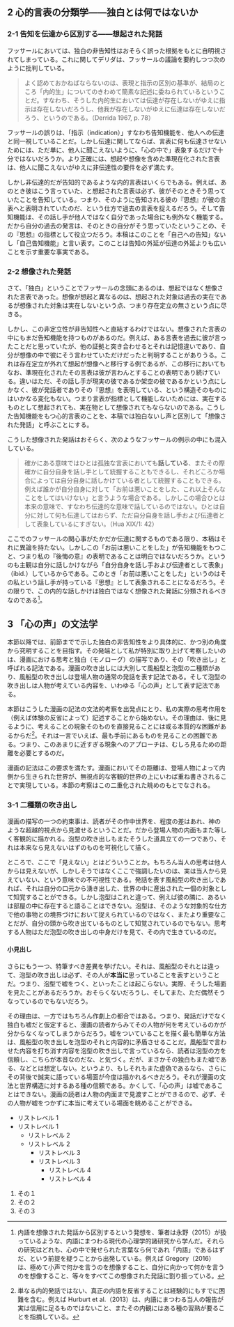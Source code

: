 ## 2 心的言表の分類学——独白とは何ではないか

### 2-1 告知を伝達から区別する——想起された発話

フッサールにおいては、独白の非告知性はおそらく誤った根拠をもとに自明視されてしまっている。これに関してデリダは、フッサールの議論を要約しつつ次のように批判している。

> よく認めておかねばならないのは、<!-- 表現することと指示すること -->表現と指示の区別の基準が、結局のところ「内的生」についてのきわめて簡素な記述に委ねられているということだ。すなわち、そうした内的生においては伝達が存在しないがゆえに指示は存在しないだろうし、他我が存在しないがゆえに伝達は存在しないだろう、というのである。（Derrida 1967, p. 78）

フッサールの誤りは、「指示（indication）」すなわち告知機能を、他人への伝達と同一視していることだ。しかし伝達に関してならば、言表に何も伝達させないためには、ただ単に、他人に聞こえないように、「心の中で」表象するだけで十分ではないだろうか。より正確には、想起や想像を含めた準現在化された言表は、他人に聞こえないがゆえに非伝達性の要件を必ず満たす。

しかし非伝達的だが告知的であるような内的言表はいくらでもある。例えば、あのとき彼はこう言っていた、と想起された言表は必ず、彼がそのときそう思っていたことを告知している。つまり、そのように告知される彼の『思想』が彼の言表へと表明されていたのだ、という仕方で過去の言表を捉えるだろう。<!-- とはいえこれは時間的に伝達していると言えなくもない。しかし -->そして告知機能は、その話し手が他人ではなく自分であった場合にも例外なく機能する。だから自分の過去の発言は、そのときの自分がそう思っていたということの、その『思想』の指標として役立つだろう。本稿はこのことを「自己への告知」ないし「自己告知機能」と言い表す。このことは告知の外延が伝達の外延よりも広いことを示す重要な事実である。

### 2-2 想像された発話

さて、「独白」ということでフッサールの念頭にあるのは、想起ではなく想像された言表であった。想像が想起と異なるのは、想起された対象は過去の実在であるが想像された対象は実在しないという点、つまり存在定立の無さという点に尽きる。

しかし、この非定立性が非告知性へと直結するわけではない。想像された言表の中にもまだ告知機能を持つものがあるのだ。例えば、ある言表を過去に彼が言ったことだと思っていたが、他の証拠と突き合わせるとそれは記憶違いであり、自分が想像の中で彼にそう言わせていただけだったと判明することがありうる。これは存在定立が外れて想起が想像へと移行する例であるが、この移行においてもなお、準現在化されたその言表は彼が言わんとすることの表明であり続けている。違いはただ、その話し手が現実の彼であるか架空の彼であるかという点にしかなく、彼が発話者でありその『思想』を表明している、という構造そのものにはいかなる変化もない。つまり言表が指標として機能しないためには、実在するものとして想起されても、実在物として想像されてもならないのである。こうした告知機能をもつ心的言表のことを、本稿では独白ないし声と区別して「想像された発話」と呼ぶことにする。

こうした想像された発話はおそらく、次のようなフッサールの例示の中にも混入している。

> 確かにある意味ではひとは孤独な言表においても**話している**、またその際確かに自分自身を話し手として統握することもできるし、それどころか場合によっては自分自身に話しかけている者として統握することもできる。例えば誰かが自分自身に対して「お前は悪いことをした、これ以上そんなことをしてはいけない」と言うような場合である。しかしこの場合ひとは本来の意味で、すなわち伝達的な意味で話しているのではない。ひとは自分に対して何も伝達してはおらず、ただ自分自身を話し手および伝達者として表象しているにすぎない。（Hua XIX/1: 42）

ここでのフッサールの関心事がたかだか伝達に関するものである限り、本稿はそれに異論を持たない。しかしこの「お前は悪いことをした」が告知機能をもつこと、つまり私の『後悔の意』の表明であることは明白ではないだろうか。というのも主観は自分に話しかけながら「自分自身を話し手および伝達者として表象」（ibid.）しているからである。このとき「お前は悪いことをした」というのはその私という話し手が持っている『思想』として表象されることになるだろう。その限りで、この内的な話しかけは独白ではなく想像された発話に分類されるべきなのである[^221]。

[^221]: 内語を想像された発話から区別するという発想を、筆者は永野（2015）が扱っているような、内語にまつわる現代の心理学的諸研究から学んだ。それらの研究はどれも、心の中で発せられた言葉なら何であれ「内語」であるはずだ、という前提を疑うことから出発している。例えば Gregory（2016）は、極めて小声で何かを言うのを想像すること、自分に向かって何かを言うのを想像すること、等々をすべてこの想像された発話に割り振っている。

## 3 「心の声」の文法学

本節以降では、前節までで示した独白の非告知性をより具体的に、かつ別の角度から究明することを目指す。その発端として私が特別に取り上げて考察したいのは、漫画における思考と独白（モノローグ）の描写であり、その「吹き出し」と呼ばれる記法である。漫画の吹き出しには大別して風船型と泡型の二種類があり、風船型の吹き出しは登場人物の通常の発話を表す記法である。そして泡型の吹き出しは人物が考えている内容を、いわゆる「心の声」として表す記法である。

本節はこうした漫画の記法の文法的考察を出発点にとり、私の実際の思考作用を（例えば体験の反省によって）記述することから始めない。その理由は、後に見るように、考えることの現象そのものを直接見ることには或る本質的な困難があるからだ[^301]。それは一言でいえば、最も手前にあるものを見ることの困難である。つまり、このあまりに近すぎる現象へのアプローチは、むしろ見るための距離を必要とするのだ。

漫画の記法はこの要求を満たす。漫画においてその距離は、登場人物によって内側から生きられた世界が、無視点的な客観的世界の上にいわば重ね書きされることで実現している。本節の考察はこの二重化された眺めのもとでなされる。

[^301]: 単なる内的発話ではない、真正の内語を反省することは経験的にもすでに困難を含む。例えば Hurburt et al.（2013）は、内語にまつわる当人の報告が実は信用に足るものではないこと、またその内観にはある種の習熟が要ることを指摘している。

### 3-1 二種類の吹き出し

漫画の描写の一つの約束事は、読者がその作中世界を、程度の差はあれ、神のような超越的視点から見渡せるということだ。だから登場人物の内面もまた等しく客観的に描かれる。泡型の吹き出しもまたそうした道具立ての一つであり、それは本来なら見えないはずのものを可視化して描く。

ところで、ここで「見えない」とはどういうことか。もちろん当人の思考は他人からは見えないが、しかしそうではなくここで強調したいのは、実は当人から見えていない、という意味での不可視性である。発話を表す風船型の吹き出しであれば、それは自分の口元から湧き出した、世界の中に産出された一個の対象として知覚することができる。しかし泡型はこれと違って、例えば彼の隣に、あるいは部屋の中に存在すると語ることはできない。泡型は、そのような対象的な仕方で他の事物との境界づけにおいて捉えられているのではなく、またより重要なことだが、自分の頭から吹き出ているものとして知覚されているのでもない。思考する人物はただ泡型の吹き出しの中身だけを見て、その内で生きているのだ<!-- （cf. 本稿はじめに） -->。

#### 小見出し

さらにもう一つ、特筆すべき差異を挙げたい。それは、風船型のそれとは違って、泡型の吹き出しは必ず、その人が**本当に**思っていることを表すということだ。つまり、泡型で嘘をつく、といったことは起こらない。実際、そうした場面を見たことがあるだろうか。おそらくないだろうし、そしてまた、ただ偶然そうなっているのでもないだろう。<!-- それはなぜか。 -->

その理由は、<!-- それは -->一方ではもちろん作劇上の都合ではある。つまり、発話だけでなく独白も嘘だと仮定すると、漫画の読者からみてその人物が何を考えているのかが分からなくなってしまうからだろう。嘘をついていることを描く最も簡単な方法は、風船型の吹き出しを泡型のそれと内容的に矛盾させることだ。<!-- 嘘の内容を風船型で言わせておいて、それを打ち消すような言葉を泡型の吹き出しで言っているなら、読者は泡型の方を信頼し、こちらが本音なのだな、と気づく。 -->風船型で言わせた内容を打ち消す内容を泡型の吹き出しで言っているなら、読者は泡型の方を信頼し、こちらが本音なのだな、と気づく。だが、まさかその独白もまた嘘である、などとは想定しない。というより、もしそれもまた虚偽であるなら、さらにその背後で誠実に語っている場面が今度は描かれるべきだろう。それが漫画の文法と世界構造に対するある種の信頼である。かくして、「心の声」は嘘であることはできない。漫画の読者は人物の内面まで見渡すことができるので、必ず、その人物が嘘をつかずに本当に考えている場面を眺めることができる。

- リストレベル 1
- リストレベル 1
  - リストレベル 2
  - リストレベル 2
    - リストレベル 3
    - リストレベル 3
      - リストレベル 4
      - リストレベル 4

1. その１
2. その２
3. その３
